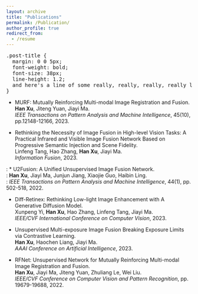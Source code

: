 ```yaml
---
layout: archive
title: "Publications"
permalink: /Publication/
author_profile: true
redirect_from:
  - /resume
---
```


<pre>
.post-title {
  margin: 0 0 5px;
  font-weight: bold;
  font-size: 38px;
  line-height: 1.2;
  and here's a line of some really, really, really, really long text, just to see how the PRE tag handles it and to find out how it overflows;
}
</pre>

* MURF: Mutually Reinforcing Multi-modal Image Registration and Fusion.<br>
<b>Han Xu</b>, Jiteng Yuan, Jiayi Ma.<br>
*IEEE Transactions on Pattern Analysis and Machine Intelligence*, 45(10), pp.12148-12166, 2023.

* Rethinking the Necessity of Image Fusion in High-level Vision Tasks: A Practical Infrared and Visible Image Fusion Network Based on Progressive Semantic Injection and Scene Fidelity.<br>
Linfeng Tang, Hao Zhang, <b>Han Xu</b>, Jiayi Ma.<br>
*Information Fusion*, 2023.

:   * U2Fusion: A Unified Unsupervised Image Fusion Network.<br>
:   <b>Han Xu</b>, Jiayi Ma, Junjun Jiang, Xiaojie Guo, Haibin Ling.<br>
:   *IEEE Transactions on Pattern Analysis and Machine Intelligence*, 44(1), pp. 502-518, 2022.

* Diff-Retinex: Rethinking Low-light Image Enhancement with A Generative Diffusion Model.<br>
Xunpeng Yi, <b>Han Xu</b>, Hao Zhang, Linfeng Tang, Jiayi Ma.<br>
*IEEE/CVF International Conference on Computer Vision*, 2023.

* Unsupervised Multi-exposure Image Fusion Breaking Exposure Limits via Contrastive Learning.<br>
 <b>Han Xu</b>, Haochen Liang, Jiayi Ma. <br>
*AAAI Conference on Artificial Intelligence*, 2023.

* RFNet: Unsupervised Network for Mutually Reinforcing Multi-modal Image Registration and Fusion.<br>
<b>Han Xu</b>, Jiayi Ma, Jiteng Yuan, Zhuliang Le, Wei Liu.<br>
*IEEE/CVF Conference on Computer Vision and Pattern Recognition*, pp. 19679-19688, 2022.
